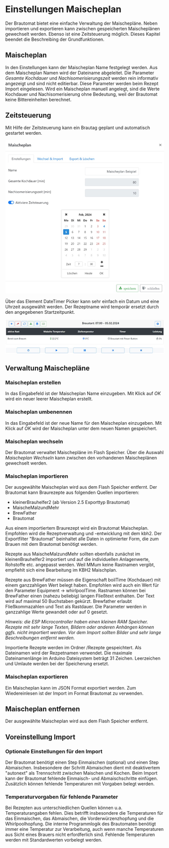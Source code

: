 # Einstellungen Maischeplan

Der Brautomat bietet eine einfache Verwaltung der Maischepläne. Neben importieren und exportieren kann zwischen gespeicherten Maischeplänen gewechselt werden. Ebenso ist eine Zeitsteuerung möglich. Dieses Kapitel beendet die Beschreibing der Grundfunktionen.

## Maischeplan

In den Einstellungen kann der Maischeplan Name festgelegt werden. Aus dem Maischeplan Namen wird der Dateiname abgeleitet. Die Parameter *Gesamte Kochdauer* und *Nachisomerisierungszeit* werden rein informativ angezeigt und sind nicht editierbar. Diese Parameter werden beim Rezept Import eingelesen. Wird ein Maischeplan manuell angelegt, sind die Werte Kochdauer und Nachisomerisierung ohne Bedeutung, weil der Brautomat keine Bittereinheiten berechnet.

## Zeitsteuerung

Mit Hilfe der Zeitsteuerung kann ein Brautag geplant und automatisch gestartet werden.

![Zeitsteuerung](/docs/img/Zeitsteuerung.jpg)

Über das Element DateTimer Picker kann sehr einfach ein Datum und eine Uhrzeit ausgewählt werden. Der Rezeptname wird temporär ersetzt durch den angegebenen Startzeitpunkt.

![Zeitsteuerung](/docs/img/Zeitsteuerung2.jpg)

## Verwaltung Maischepläne

### Maischeplan erstellen

In das Eingabefeld ist der Maischeplan Name einzugeben. Mit Klick auf _OK_ wird ein neuer leerer Maischeplan erstellt.

### Maischeplan umbenennen

In das Eingabefeld ist der neue Name für den Maischeplan einzugeben. Mit Klick auf _OK_ wird der Maischeplan unter dem neuen Namen gespeichert.

### Maischeplan wechseln

Der Brautomat verwaltet Maischepläne im Flash Speicher. Über die Auswahl *Maischeplan Wechseln* kann zwischen den vorhandenen Maischeplänen gewechselt werden.

### Maischeplan importieren

Der ausgewählte Maischeplan wird aus dem Flash Speicher entfernt.
Der Brautomat kann Braurezepte aus folgenden Quellen importieren:

* kleinerBrauhelfer2 (ab Version 2.5 Exporttyp Brautomat)
* MaischeMalzundMehr
* BrewFather
* Brautomat

Aus einem importiertem Braurezept wird ein Brautomat Maischeplan. Empfohlen wird die Rezeptverwaltung und -entwicklung mit dem kbh2. Der Exportfilter "Brautomat" beinhaltet alle Daten in optimierter Form, die zum Brauen mit dem Brautomat benötigt werden.

Rezepte aus MaischeMalzundMehr sollten ebenfalls zunächst im kleinenBrauhelfer2 importiert und auf die individuellen Anlagenwerte, Rohstoffe etc. angepasst werden. Weil MMum keine Rastnamen vergibt, empfiehlt sich eine Bearbeitung im KBH2 Maischplan.

Rezepte aus BrewFather müssen die Eigenschaft boilTime (Kochdauer) mit einem ganzzahligen Wert belegt haben. Empfohlen wird auch ein Wert für den Parameter Equipment -> whirlpoolTime. Rastnamen können bei BrewFather einen (nahezu beliebig) langen Fließtext enthalten. Der Text wird auf maximal 50 Buchstaben gekürzt. Brewfather erlaubt Fließkommazahlen und Text als Rastdauer. Die Parameter werden in ganzzahlige Werte gewandelt oder auf 0 gesetzt.

*Hinweis: die ESP Microcontroller haben einen kleinen RAM Speicher. Rezepte mit sehr lange Texten, Bildern oder anderen Anhängen können ggfs. nicht importiert werden. Vor dem Import sollten Bilder und sehr lange Beschreibungen entfernt werden.*

Importierte Rezepte werden im Ordner /Rezepte gespeichtert. Als Dateinamen wird der Rezpetnamen verwendet. Die maximale Dateinamenlänge im Arduino Dateisystem beträgt 31 Zeichen. Leerzeichen und Umlaute werden bei der Speicherung ersetzt.

### Maischeplan exportieren

Ein Maischeplan kann im JSON Format exportiert werden. Zum Wiedereinlesen ist der Import im Format Brautomat zu verwenden.

## Maischeplan entfernen

Der ausgewählte Maischeplan wird aus dem Flash Speicher entfernt.

## Voreinstellung Import

### Optionale Einstellungen für den Import

Der Brautomat benötigt einen Step Einmaischen (optional) und einen Step Abmaischen. Insbesondere der Schritt Abmaischen dient mit deaktivertem "autonext" als Trennschritt zwischen Maischen und Kochen. Beim Import kann der Brautomat fehlende Einmaisch- und Abmaischschritte einfügen. Zusätzlich können fehlende Temperaturen mit Vorgaben belegt werden.

### Temperaturvorgaben für fehlende Parameter

Bei Rezepten aus unterschiedlichen Quellen können u.a. Temperaturangaben fehlen. Dies betrifft insbesondere die Temperaturen für das Einmaischen, das Abmaischen, die Vorderwürzenzhopfung und die Whirlpoolhopfung. Die interne Programmlogik des Brautomaten benötigt immer eine Temperatur zur Verarbeitung, auch wenn manche Temperaturen aus Sicht eines Brauers nicht erfordferlich sind. Fehlende Temperaturen werden mit Standardwerten vorbelegt werden.

